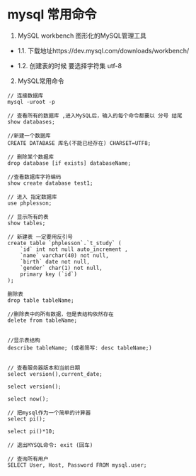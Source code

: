 # mysql 常用命令

1. MySQL workbench 图形化的MySQL管理工具

- 1.1. 下载地址https://dev.mysql.com/downloads/workbench/

- 1.2. 创建表的时候 要选择字符集 utf-8

2. MySQL常用命令

```
// 连接数据库 
mysql -uroot -p

// 查看所有的数据库 ,进入MySQL后，输入的每个命令都要以 分号 结尾
show databases;

//新建一个数据库
CREATE DATABASE 库名(不能已经存在) CHARSET=UTF8;

// 删除某个数据库
drop database [if exists] databaseName;

//查看数据库字符编码
show create database test1;

// 进入 指定数据库
use phplesson;

// 显示所有的表
show tables;

// 新建表 一定要用反引号
create table `phplesson`.`t_study` (
    `id` int not null auto_increment ,
    `name` varchar(40) not null,
    `birth` date not null,
    `gender` char(1) not null,
    primary key (`id`) 
);

删除表
drop table tableName;

//删除表中的所有数据，但是表结构依然存在
delete from tableName;


//显示表结构
describe tableName; (或者简写: desc tableName;)


// 查看服务器版本和当前日期
select version(),current_date;

select version();

select now();

// 把mysql作为一个简单的计算器
select pi();

select pi()*10;

// 退出MYSQL命令: exit (回车)

// 查询所有用户
SELECT User, Host, Password FROM mysql.user;

```